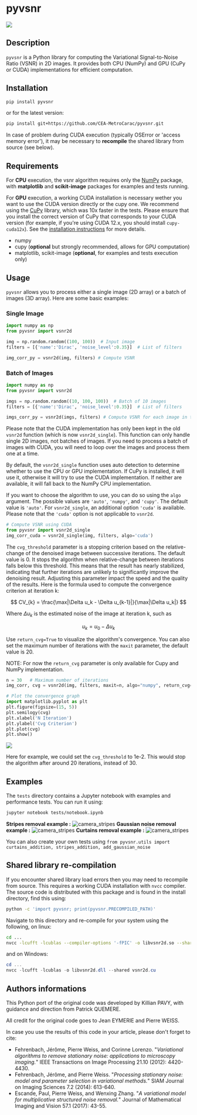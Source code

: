 # pyvsnr

![](https://raw.githubusercontent.com/CEA-MetroCarac/pyvsnr/main/tests/images/fib_sem_corr.png)

## Description

`pyvsnr` is a Python library for computing the Variational Signal-to-Noise Ratio (VSNR) in 2D images. It provides both CPU (NumPy) and GPU (CuPy or CUDA) implementations for efficient computation.

## Installation

```bash
pip install pyvsnr
```

or for the latest version:

```bash
pip install git+https://github.com/CEA-MetroCarac/pyvsnr.git
```

In case of problem during CUDA execution (typically OSError or 'access memory error'),
it may be necessary to **recompile** the shared library from source (see below).

## Requirements

For **CPU** execution, the vsnr algorithm requires only the
[NumPy](https://numpy.org/) package, with **matplotlib** and **scikit-image**
packages for examples and tests running.

For **GPU** execution, a working CUDA installation is necessary wether you want to use the CUDA version directly or the cupy one. We recommend using the [CuPy](https://cupy.dev) library, which was 10x faster in the tests. Please ensure that you install the correct version of CuPy that corresponds to your CUDA version (for example, if you're using CUDA 12.x, you should install `cupy-cuda12x`). See the [installation instructions](https://docs.cupy.dev/en/stable/install.html) for more details.

- numpy
- cupy (**optional** but strongly recommended, allows for GPU computation)
- matplotlib, scikit-image (**optional**, for examples and tests execution only)

<!-- The Jupyter notebook requires all the above packages, plus jupyter. It is only used for examples and tests. -->

## Usage
<!-- To use `pyvsnr`, you can import the `vsnr2d` function from `vsnr2d.py` or the `vsnr2d_cuda` function from `vsnr2d_cuda.py`. -->

`pyvsnr` allows you to process either a single image (2D array) or a batch of images (3D array). Here are some basic examples:

### Single Image

```python
import numpy as np
from pyvsnr import vsnr2d

img = np.random.random((100, 100))  # Input image
filters = [{'name':'Dirac', 'noise_level':0.35}]  # List of filters

img_corr_py = vsnr2d(img, filters) # Compute VSNR
```

### Batch of Images

```python
import numpy as np
from pyvsnr import vsnr2d

imgs = np.random.random((10, 100, 100))  # Batch of 10 images
filters = [{'name':'Dirac', 'noise_level':0.35}]  # List of filters

imgs_corr_py = vsnr2d(imgs, filters) # Compute VSNR for each image in the batch
```

Please note that the CUDA implementation has only been kept in the old `vsnr2d` function (which is now `vsnr2d_single`). This function can only handle single 2D images, not batches of images. If you need to process a batch of images with CUDA, you will need to loop over the images and process them one at a time.

By default, the `vsnr2d_single` function uses auto detection to determine whether to use the CPU or GPU implementation. If CuPy is installed, it will use it, otherwise it will try to use the CUDA implementation. If neither are available, it will fall back to the NumPy CPU implementation.

If you want to choose the algorithm to use, you can do so using the `algo` argument. The possible values are `'auto'`, `'numpy'`, and `'cupy'`. The default value is `'auto'`. For `vsnr2d_single`, an additional option `'cuda'` is available. Please note that the `'cuda'` option is not applicable to `vsnr2d`.

```python
# Compute VSNR using CUDA
from pyvsnr import vsnr2d_single
img_corr_cuda = vsnr2d_single(img, filters, algo='cuda')
```

The `cvg_threshold` parameter is a stopping criterion based on the relative-change of the denoised image between successive iterations.
The default value is 0. It stops the algorithm when relative-change between iterations falls below this threshold. This means that the result has nearly stabilized, indicating that further iterations are unlikely to significantly improve the denoising result. Adjusting this parameter impact the speed and the quality of the results. Here is the formula used to compute the convergence criterion at iteration k:

$$ CV_{k} = \frac{\max|\Delta u_k - \Delta u_{k-1}|}{\max|\Delta u_k|} $$

Where $\Delta u_{k}$ is the estimated noise of the image at iteration k, such as

$$ u_k = u_0 - \Delta u_k $$

Use `return_cvg=True` to visualize the algorithm's convergence. You can also set the maximum number of iterations with the `maxit` parameter, the default value is 20.

NOTE: For now the `return_cvg` parameter is only available for Cupy and NumPy implementation.

```python
n = 30   # Maximum number of iterations
img_corr, cvg = vsnr2d(img, filters, maxit=n, algo="numpy", return_cvg=True)

# Plot the convergence graph
import matplotlib.pyplot as plt
plt.figure(figsize=(15, 5))
plt.semilogy(cvg)
plt.xlabel('N Iteration')
plt.ylabel('Cvg Criterion')
plt.plot(cvg)
plt.show()
```
![](https://raw.githubusercontent.com/CEA-MetroCarac/pyvsnr/main/tests/images/cvg.png)

Here for example, we could set the `cvg_threshold` to 1e-2. This would stop the algorithm after around 20 iterations, instead of 30.


## Examples

The `tests` directory contains a Jupyter notebook with examples and performance tests. You can run it using:

```bash
jupyter notebook tests/notebook.ipynb
```

**Stripes removal example :**
![camera_stripes](https://raw.githubusercontent.com/CEA-MetroCarac/pyvsnr/main/tests/images/camera_stripes.png)
**Gaussian noise removal example :**
![camera_stripes](https://raw.githubusercontent.com/CEA-MetroCarac/pyvsnr/main/tests/images/camera_gaussian.png)
**Curtains removal example :**
![camera_stripes](https://raw.githubusercontent.com/CEA-MetroCarac/pyvsnr/main/tests/images/camera_curtains.png)

You can also create your own tests using `from pyvsnr.utils import curtains_addition, stripes_addition, add_gaussian_noise`

## Shared library re-compilation
<!-- TODO CUDA can only be used in old vsnr2d: from pyvsnr import vsnr2d_single which can only treat one 2D array
whereas new vsnr2d can treat multiples imgs (3D arrays), note that new vsnr2d can also take single 2D image but it will convert to 3D  -->
If you encounter shared library load errors then you may need
to recompile from source. This requires a working CUDA installation
with `nvcc` compiler. The source code is distributed with this package
and is found in the install directory, find this using:

```bash
python -c 'import pyvsnr; print(pyvsnr.PRECOMPILED_PATH)'
```

Navigate to this directory and re-compile for your system using the following, on linux:

```bash
cd ...
nvcc -lcufft -lcublas --compiler-options '-fPIC' -o libvsnr2d.so --shared vsnr2d.cu
```

and on Windows:

```powershell
cd ...
nvcc -lcufft -lcublas -o libvsnr2d.dll --shared vsnr2d.cu
```

## Authors informations

This Python port of the original code was developed by Killian PAVY, with guidance and direction from Patrick QUEMERE.

All credit for the original code goes to Jean EYMERIE and Pierre WEISS.

In case you use the results of this code in your article, please don't forget to cite:

- Fehrenbach, Jérôme, Pierre Weiss, and Corinne Lorenzo. "*Variational algorithms to remove stationary noise: applications to microscopy imaging.*" IEEE Transactions on Image Processing 21.10 (2012): 4420-4430.
- Fehrenbach, Jérôme, and Pierre Weiss. "*Processing stationary noise: model and parameter selection in variational methods.*" SIAM Journal on Imaging Sciences 7.2 (2014): 613-640.
- Escande, Paul, Pierre Weiss, and Wenxing Zhang. "*A variational model for multiplicative structured noise removal.*" Journal of Mathematical Imaging and Vision 57.1 (2017): 43-55.

<!-- The main source code is located in the `src` directory:

- `vsnr2d.py`: Contains the main `vsnr2d` function for computing VSNR using numpy or cupy.
- `vsnr2d_cuda.py`: Contains the CUDA implementation of VSNR, including the `vsnr2d_cuda` function.
<br>
The `tests` directory contains unit tests and performance tests:

- `test_cuda_equals_py.py`: Tests to ensure the CUDA and Python implementations produce the same results.
- `notebok.ipynb`: Jupyter notebook for examples & performance testing. -->
